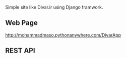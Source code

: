 Simple site like Divar.ir using Django framwork.
## Web Page
http://mohammadmaso.pythonanywhere.com/DivarApp

## REST API
